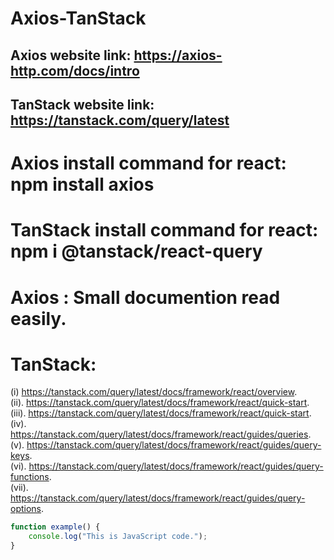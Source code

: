 # Axios-TanStack
## Axios website link:   https://axios-http.com/docs/intro
## TanStack website link:   https://tanstack.com/query/latest

# Axios install command for react: npm install axios
# TanStack install command for react:  npm i @tanstack/react-query

# Axios : Small documention read easily.

# TanStack: 
(i) https://tanstack.com/query/latest/docs/framework/react/overview.  <br>
(ii). https://tanstack.com/query/latest/docs/framework/react/quick-start.   <br>
(iii). https://tanstack.com/query/latest/docs/framework/react/quick-start.   <br>
(iv). https://tanstack.com/query/latest/docs/framework/react/guides/queries.   <br>
(v). https://tanstack.com/query/latest/docs/framework/react/guides/query-keys.   <br>
(vi). https://tanstack.com/query/latest/docs/framework/react/guides/query-functions.   <br>
(vii). https://tanstack.com/query/latest/docs/framework/react/guides/query-options.   <be>
```javascript
function example() {
    console.log("This is JavaScript code.");
}


  

